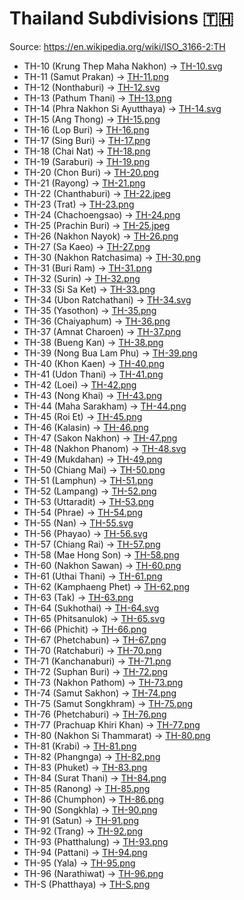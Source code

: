 # Thailand Subdivisions 🇹🇭

Source: https://en.wikipedia.org/wiki/ISO_3166-2:TH

* TH-10 (Krung Thep Maha Nakhon) -> [TH-10.svg](https://github.com/amckenna41/iso3166-flag-icons/blob/main/iso3166-2-icons/TH/TH-10.svg)
* TH-11 (Samut Prakan) -> [TH-11.png](https://github.com/amckenna41/iso3166-flag-icons/blob/main/iso3166-2-icons/TH/TH-11.png)
* TH-12 (Nonthaburi) -> [TH-12.svg](https://github.com/amckenna41/iso3166-flag-icons/blob/main/iso3166-2-icons/TH/TH-12.svg)
* TH-13 (Pathum Thani) -> [TH-13.png](https://github.com/amckenna41/iso3166-flag-icons/blob/main/iso3166-2-icons/TH/TH-13.png)
* TH-14 (Phra Nakhon Si Ayutthaya) -> [TH-14.svg](https://github.com/amckenna41/iso3166-flag-icons/blob/main/iso3166-2-icons/TH/TH-14.svg)
* TH-15 (Ang Thong) -> [TH-15.png](https://github.com/amckenna41/iso3166-flag-icons/blob/main/iso3166-2-icons/TH/TH-15.png)
* TH-16 (Lop Buri) -> [TH-16.png](https://github.com/amckenna41/iso3166-flag-icons/blob/main/iso3166-2-icons/TH/TH-16.png)
* TH-17 (Sing Buri) -> [TH-17.png](https://github.com/amckenna41/iso3166-flag-icons/blob/main/iso3166-2-icons/TH/TH-17.png)
* TH-18 (Chai Nat) -> [TH-18.png](https://github.com/amckenna41/iso3166-flag-icons/blob/main/iso3166-2-icons/TH/TH-18.png)
* TH-19 (Saraburi) -> [TH-19.png](https://github.com/amckenna41/iso3166-flag-icons/blob/main/iso3166-2-icons/TH/TH-19.png)
* TH-20 (Chon Buri) -> [TH-20.png](https://github.com/amckenna41/iso3166-flag-icons/blob/main/iso3166-2-icons/TH/TH-20.png)
* TH-21 (Rayong) -> [TH-21.png](https://github.com/amckenna41/iso3166-flag-icons/blob/main/iso3166-2-icons/TH/TH-21.png)
* TH-22 (Chanthaburi) -> [TH-22.jpeg](https://github.com/amckenna41/iso3166-flag-icons/blob/main/iso3166-2-icons/TH/TH-22.jpeg)
* TH-23 (Trat) -> [TH-23.png](https://github.com/amckenna41/iso3166-flag-icons/blob/main/iso3166-2-icons/TH/TH-23.png)
* TH-24 (Chachoengsao) -> [TH-24.png](https://github.com/amckenna41/iso3166-flag-icons/blob/main/iso3166-2-icons/TH/TH-24.png)
* TH-25 (Prachin Buri) -> [TH-25.jpeg](https://github.com/amckenna41/iso3166-flag-icons/blob/main/iso3166-2-icons/TH/TH-25.jpeg)
* TH-26 (Nakhon Nayok) -> [TH-26.png](https://github.com/amckenna41/iso3166-flag-icons/blob/main/iso3166-2-icons/TH/TH-26.png)
* TH-27 (Sa Kaeo) -> [TH-27.png](https://github.com/amckenna41/iso3166-flag-icons/blob/main/iso3166-2-icons/TH/TH-27.png)
* TH-30 (Nakhon Ratchasima) -> [TH-30.png](https://github.com/amckenna41/iso3166-flag-icons/blob/main/iso3166-2-icons/TH/TH-30.png)
* TH-31 (Buri Ram) -> [TH-31.png](https://github.com/amckenna41/iso3166-flag-icons/blob/main/iso3166-2-icons/TH/TH-31.png)
* TH-32 (Surin) -> [TH-32.png](https://github.com/amckenna41/iso3166-flag-icons/blob/main/iso3166-2-icons/TH/TH-32.png)
* TH-33 (Si Sa Ket) -> [TH-33.png](https://github.com/amckenna41/iso3166-flag-icons/blob/main/iso3166-2-icons/TH/TH-33.png)
* TH-34 (Ubon Ratchathani) -> [TH-34.svg](https://github.com/amckenna41/iso3166-flag-icons/blob/main/iso3166-2-icons/TH/TH-34.svg)
* TH-35 (Yasothon) -> [TH-35.png](https://github.com/amckenna41/iso3166-flag-icons/blob/main/iso3166-2-icons/TH/TH-35.png)
* TH-36 (Chaiyaphum) -> [TH-36.png](https://github.com/amckenna41/iso3166-flag-icons/blob/main/iso3166-2-icons/TH/TH-36.png)
* TH-37 (Amnat Charoen) -> [TH-37.png](https://github.com/amckenna41/iso3166-flag-icons/blob/main/iso3166-2-icons/TH/TH-37.png)
* TH-38 (Bueng Kan) -> [TH-38.png](https://github.com/amckenna41/iso3166-flag-icons/blob/main/iso3166-2-icons/TH/TH-38.png)
* TH-39 (Nong Bua Lam Phu) -> [TH-39.png](https://github.com/amckenna41/iso3166-flag-icons/blob/main/iso3166-2-icons/TH/TH-39.png)
* TH-40 (Khon Kaen) -> [TH-40.png](https://github.com/amckenna41/iso3166-flag-icons/blob/main/iso3166-2-icons/TH/TH-40.png)
* TH-41 (Udon Thani) -> [TH-41.png](https://github.com/amckenna41/iso3166-flag-icons/blob/main/iso3166-2-icons/TH/TH-41.png)
* TH-42 (Loei) -> [TH-42.png](https://github.com/amckenna41/iso3166-flag-icons/blob/main/iso3166-2-icons/TH/TH-42.png)
* TH-43 (Nong Khai) -> [TH-43.png](https://github.com/amckenna41/iso3166-flag-icons/blob/main/iso3166-2-icons/TH/TH-43.png)
* TH-44 (Maha Sarakham) -> [TH-44.png](https://github.com/amckenna41/iso3166-flag-icons/blob/main/iso3166-2-icons/TH/TH-44.png)
* TH-45 (Roi Et) -> [TH-45.png](https://github.com/amckenna41/iso3166-flag-icons/blob/main/iso3166-2-icons/TH/TH-45.png)
* TH-46 (Kalasin) -> [TH-46.png](https://github.com/amckenna41/iso3166-flag-icons/blob/main/iso3166-2-icons/TH/TH-46.png)
* TH-47 (Sakon Nakhon) -> [TH-47.png](https://github.com/amckenna41/iso3166-flag-icons/blob/main/iso3166-2-icons/TH/TH-47.png)
* TH-48 (Nakhon Phanom) -> [TH-48.svg](https://github.com/amckenna41/iso3166-flag-icons/blob/main/iso3166-2-icons/TH/TH-48.svg)
* TH-49 (Mukdahan) -> [TH-49.png](https://github.com/amckenna41/iso3166-flag-icons/blob/main/iso3166-2-icons/TH/TH-49.png)
* TH-50 (Chiang Mai) -> [TH-50.png](https://github.com/amckenna41/iso3166-flag-icons/blob/main/iso3166-2-icons/TH/TH-50.png)
* TH-51 (Lamphun) -> [TH-51.png](https://github.com/amckenna41/iso3166-flag-icons/blob/main/iso3166-2-icons/TH/TH-51.png)
* TH-52 (Lampang) -> [TH-52.png](https://github.com/amckenna41/iso3166-flag-icons/blob/main/iso3166-2-icons/TH/TH-52.png)
* TH-53 (Uttaradit) -> [TH-53.png](https://github.com/amckenna41/iso3166-flag-icons/blob/main/iso3166-2-icons/TH/TH-53.png)
* TH-54 (Phrae) -> [TH-54.png](https://github.com/amckenna41/iso3166-flag-icons/blob/main/iso3166-2-icons/TH/TH-54.png)
* TH-55 (Nan) -> [TH-55.svg](https://github.com/amckenna41/iso3166-flag-icons/blob/main/iso3166-2-icons/TH/TH-55.svg)
* TH-56 (Phayao) -> [TH-56.svg](https://github.com/amckenna41/iso3166-flag-icons/blob/main/iso3166-2-icons/TH/TH-56.svg)
* TH-57 (Chiang Rai) -> [TH-57.png](https://github.com/amckenna41/iso3166-flag-icons/blob/main/iso3166-2-icons/TH/TH-57.png)
* TH-58 (Mae Hong Son) -> [TH-58.png](https://github.com/amckenna41/iso3166-flag-icons/blob/main/iso3166-2-icons/TH/TH-58.png)
* TH-60 (Nakhon Sawan) -> [TH-60.png](https://github.com/amckenna41/iso3166-flag-icons/blob/main/iso3166-2-icons/TH/TH-60.png)
* TH-61 (Uthai Thani) -> [TH-61.png](https://github.com/amckenna41/iso3166-flag-icons/blob/main/iso3166-2-icons/TH/TH-61.png)
* TH-62 (Kamphaeng Phet) -> [TH-62.png](https://github.com/amckenna41/iso3166-flag-icons/blob/main/iso3166-2-icons/TH/TH-62.png)
* TH-63 (Tak) -> [TH-63.png](https://github.com/amckenna41/iso3166-flag-icons/blob/main/iso3166-2-icons/TH/TH-63.png)
* TH-64 (Sukhothai) -> [TH-64.svg](https://github.com/amckenna41/iso3166-flag-icons/blob/main/iso3166-2-icons/TH/TH-64.svg)
* TH-65 (Phitsanulok) -> [TH-65.svg](https://github.com/amckenna41/iso3166-flag-icons/blob/main/iso3166-2-icons/TH/TH-65.svg)
* TH-66 (Phichit) -> [TH-66.png](https://github.com/amckenna41/iso3166-flag-icons/blob/main/iso3166-2-icons/TH/TH-66.png)
* TH-67 (Phetchabun) -> [TH-67.png](https://github.com/amckenna41/iso3166-flag-icons/blob/main/iso3166-2-icons/TH/TH-67.png)
* TH-70 (Ratchaburi) -> [TH-70.png](https://github.com/amckenna41/iso3166-flag-icons/blob/main/iso3166-2-icons/TH/TH-70.png)
* TH-71 (Kanchanaburi) -> [TH-71.png](https://github.com/amckenna41/iso3166-flag-icons/blob/main/iso3166-2-icons/TH/TH-71.png)
* TH-72 (Suphan Buri) -> [TH-72.png](https://github.com/amckenna41/iso3166-flag-icons/blob/main/iso3166-2-icons/TH/TH-72.png)
* TH-73 (Nakhon Pathom) -> [TH-73.png](https://github.com/amckenna41/iso3166-flag-icons/blob/main/iso3166-2-icons/TH/TH-73.png)
* TH-74 (Samut Sakhon) -> [TH-74.png](https://github.com/amckenna41/iso3166-flag-icons/blob/main/iso3166-2-icons/TH/TH-74.png)
* TH-75 (Samut Songkhram) -> [TH-75.png](https://github.com/amckenna41/iso3166-flag-icons/blob/main/iso3166-2-icons/TH/TH-75.png)
* TH-76 (Phetchaburi) -> [TH-76.png](https://github.com/amckenna41/iso3166-flag-icons/blob/main/iso3166-2-icons/TH/TH-76.png)
* TH-77 (Prachuap Khiri Khan) -> [TH-77.png](https://github.com/amckenna41/iso3166-flag-icons/blob/main/iso3166-2-icons/TH/TH-77.png)
* TH-80 (Nakhon Si Thammarat) -> [TH-80.png](https://github.com/amckenna41/iso3166-flag-icons/blob/main/iso3166-2-icons/TH/TH-80.png)
* TH-81 (Krabi) -> [TH-81.png](https://github.com/amckenna41/iso3166-flag-icons/blob/main/iso3166-2-icons/TH/TH-81.png)
* TH-82 (Phangnga) -> [TH-82.png](https://github.com/amckenna41/iso3166-flag-icons/blob/main/iso3166-2-icons/TH/TH-82.png)
* TH-83 (Phuket) -> [TH-83.png](https://github.com/amckenna41/iso3166-flag-icons/blob/main/iso3166-2-icons/TH/TH-83.png)
* TH-84 (Surat Thani) -> [TH-84.png](https://github.com/amckenna41/iso3166-flag-icons/blob/main/iso3166-2-icons/TH/TH-84.png)
* TH-85 (Ranong) -> [TH-85.png](https://github.com/amckenna41/iso3166-flag-icons/blob/main/iso3166-2-icons/TH/TH-85.png)
* TH-86 (Chumphon) -> [TH-86.png](https://github.com/amckenna41/iso3166-flag-icons/blob/main/iso3166-2-icons/TH/TH-86.png)
* TH-90 (Songkhla) -> [TH-90.png](https://github.com/amckenna41/iso3166-flag-icons/blob/main/iso3166-2-icons/TH/TH-90.png)
* TH-91 (Satun) -> [TH-91.png](https://github.com/amckenna41/iso3166-flag-icons/blob/main/iso3166-2-icons/TH/TH-91.png)
* TH-92 (Trang) -> [TH-92.png](https://github.com/amckenna41/iso3166-flag-icons/blob/main/iso3166-2-icons/TH/TH-92.png)
* TH-93 (Phatthalung) -> [TH-93.png](https://github.com/amckenna41/iso3166-flag-icons/blob/main/iso3166-2-icons/TH/TH-93.png)
* TH-94 (Pattani) -> [TH-94.png](https://github.com/amckenna41/iso3166-flag-icons/blob/main/iso3166-2-icons/TH/TH-94.png)
* TH-95 (Yala) -> [TH-95.png](https://github.com/amckenna41/iso3166-flag-icons/blob/main/iso3166-2-icons/TH/TH-95.png)
* TH-96 (Narathiwat) -> [TH-96.png](https://github.com/amckenna41/iso3166-flag-icons/blob/main/iso3166-2-icons/TH/TH-96.png)
* TH-S (Phatthaya) -> [TH-S.png](https://github.com/amckenna41/iso3166-flag-icons/blob/main/iso3166-2-icons/TH/TH-S.png)
